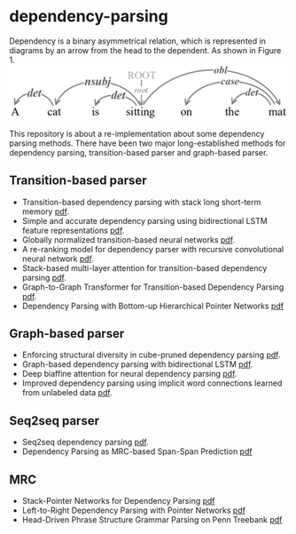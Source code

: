 # dependency-parsing
Dependency is a binary asymmetrical relation, which is represented in diagrams by an arrow from the head to the dependent. As shown in Figure 1. 
![metrics](./dependency.png)


This repository is about a re-implementation about some dependency parsing methods.
There have been two major long-established methods for dependency parsing, transition-based parser and graph-based parser.




## Transition-based parser
* Transition-based dependency parsing with stack long short-term memory [pdf](https://aclanthology.org/P15-1033.pdf).
* Simple and accurate dependency parsing using bidirectional LSTM feature representations [pdf](https://transacl.org/ojs/index.php/tacl/article/view/885).
* Globally normalized transition-based neural networks [pdf](https://aclanthology.org/P16-1231.pdf).
* A re-ranking model for dependency parser with recursive convolutional neural network [pdf](https://aclanthology.org/P15-1112.pdf).
* Stack-based multi-layer attention for transition-based dependency parsing [pdf](https://aclanthology.org/D17-1175.pdf).
* Graph-to-Graph Transformer for Transition-based Dependency Parsing [pdf](https://aclanthology.org/2020.findings-emnlp.294.pdf).
* Dependency Parsing with Bottom-up Hierarchical Pointer Networks [pdf](https://arxiv.org/abs/2105.09611)


## Graph-based parser
* Enforcing structural diversity in cube-pruned dependency parsing [pdf](https://aclanthology.org/P14-2107.pdf).
* Graph-based dependency parsing with bidirectional LSTM [pdf](https://aclanthology.org/P16-1218.pdf).
* Deep biaffine attention for neural dependency parsing [pdf](https://arxiv.org/pdf/1611.01734.pdf). 
* Improved dependency parsing using implicit word connections learned from unlabeled data [pdf](https://aclanthology.org/D18-1311.pdf).

## Seq2seq parser
* Seq2seq dependency parsing [pdf](https://aclanthology.org/C18-1271.pdf).
* Dependency Parsing as MRC-based Span-Span Prediction [pdf](https://arxiv.org/abs/2105.07654)

## MRC
* Stack-Pointer Networks for Dependency Parsing  [pdf](https://aclanthology.org/P18-1130.pdf)
* Left-to-Right Dependency Parsing with Pointer Networks  [pdf](https://aclanthology.org/N19-1076.pdf)
* Head-Driven Phrase Structure Grammar Parsing on Penn Treebank  [pdf](https://aclanthology.org/P19-1230.pdf)

